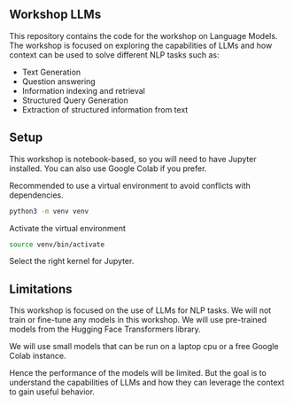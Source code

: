 ## Workshop LLMs 

This repository contains the code for the workshop on Language Models. The workshop is focused on exploring the capabilities of LLMs and how context can be used to solve different NLP tasks such as:

- Text Generation
- Question answering
- Information indexing and retrieval
- Structured Query Generation
- Extraction of structured information from text


## Setup

This workshop is notebook-based, so you will need to have Jupyter installed. You can also use Google Colab if you prefer.

Recommended to use a virtual environment to avoid conflicts with dependencies.

```bash
python3 -m venv venv
```

Activate the virtual environment

```bash
source venv/bin/activate
```

Select the right kernel for Jupyter.

## Limitations

This workshop is focused on the use of LLMs for NLP tasks. We will not train or fine-tune any models in this workshop. We will use pre-trained models from the Hugging Face Transformers library.

We will use small models that can be run on a laptop cpu or a free Google Colab instance. 

Hence the performance of the models will be limited. But the goal is to understand the capabilities of LLMs and how they can leverage the context to gain useful behavior. 